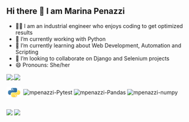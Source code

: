 ## Hi there 👋 I am Marina Penazzi

- 👩‍🎓 I am an industrial engineer who enjoys coding to get optimized results
- 🔭 I’m currently working with Python
- 🌱 I’m currently learning about Web Development, Automation and Scripting
- 👯 I’m looking to collaborate on Django and Selenium projects
- 😄 Pronouns: She/her

<a href="https://github.com/mpenazzi/github-readme-stats">
  <img align="center" src="https://github-readme-stats.vercel.app/api?username=mpenazzi&show_icons=true&theme=dracula" />
</a>
<a href="https://github.com/mpenazzi/github-readme-stats">
  <img align="center" src="https://github-readme-stats.vercel.app/api/top-langs/?username=mpenazzi&show_icons=true&theme=dracula&layout=compact" />
</a>

<div style="display: inline_block"><br>
  <img align="center" alt="mpenazzi-Python" height="30" width="40" src="https://raw.githubusercontent.com/devicons/devicon/master/icons/python/python-original.svg">
  <img align="center" alt="mpenazzi-Pytest" height="60" width="60" <img src="https://cdn.jsdelivr.net/gh/devicons/devicon/icons/pytest/pytest-original-wordmark.svg" />
  <img align="center" alt="mpenazzi-Pandas" height="50" width="50" <<img src="https://cdn.jsdelivr.net/gh/devicons/devicon/icons/pandas/pandas-original-wordmark.svg" />
  <img align="center" alt="mpenazzi-numpy" height="60" width="60" <img src="https://cdn.jsdelivr.net/gh/devicons/devicon/icons/numpy/numpy-original-wordmark.svg" />

##

<div> 
  <a href = "mailto:marina_penazzi@hotmail.com"><img src="https://img.shields.io/badge/Microsoft_Outlook-0078D4?style=for-the-badge&logo=microsoft-outlook&logoColor=white" target="_blank"></a>
  <a href="https://www.linkedin.com/in/marina-penazzi-a95881150" target="_blank"><img src="https://img.shields.io/badge/-LinkedIn-%230077B5?style=for-the-badge&logo=linkedin&logoColor=white" target="_blank"></a> 
  
</div>

